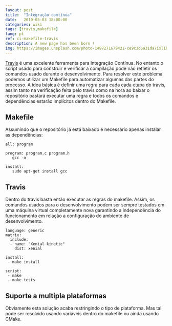 ```yaml
---
layout: post
title:  "Integração contínua"
date:   2019-05-03 18:00:00
categories: wiki
tags: [travis,makefile]
lang: pt
ref: ci-makefile-travis
description: A new page has been born !
img: https://images.unsplash.com/photo-1497271679421-ce9c3d6a31da?ixlib=rb-0.3.5&s=fb2bf45324ffdbe8780fc90bb813a35e&auto=format&fit=crop&w=1051&q=80
---
```


[Travis]() é uma excelente ferramenta para Integração Contínua. No entanto o script usado para construir e verificar a compilação pode não refletir os comandos usado durante o desenvolvimento. Para resolver este problema podemos utilizar um Makefile para automatizar algumas das partes do processo. A idea básica é definir uma regra para cada cada etapa do travis, assim tanto na verificação feita pelo travis como na hora ao baixar o repositório bastará executar uma regra e todos os comandos e dependências estarão implícitos dentro do Makefile.

## Makefile

Assumindo que o repositório já está baixado é necessário apenas instalar as dependências:

```
all: program

program: program.c program.h
   gcc -o 

install:
   sudo apt-get install gcc
```

## Travis

Dentro do travis basta então executar as regras do makefile. Assim, os comandos usados para o desenvolvimento podem ser sempre testados em uma máquina virtual completamente nova garantindo a independência do funcionamento em relação a configuração do ambiente de desenvolvimento.

```
language: generic
matrix:
  include:
  - name: "Xenial kinetic"
    dist: xenial

install:
 - make install

script:
 - make
 - make tests
```

## Suporte a multipla plataformas

Obviamente esta solução acaba restringindo o tipo de plataforma. Mas tal pode ser resolvido usando variáveis dentro do makefile ou ainda usando CMake.